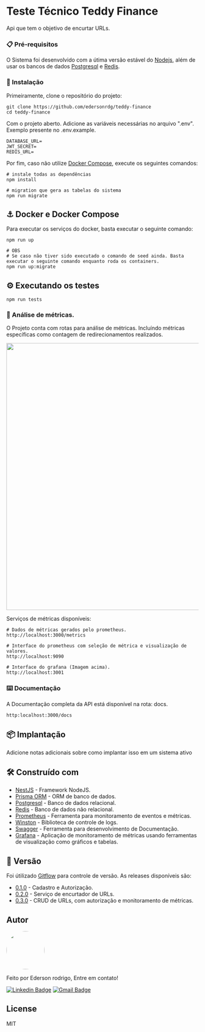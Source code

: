 
# Teste Técnico Teddy Finance

Api que tem o objetivo de encurtar URLs.


### 📋 Pré-requisitos

O Sistema foi desenvolvido com a útima versão estável do [Nodejs](https://nodejs.org/en), além de usar os bancos de dados [Postgresql](https://www.postgresql.org/) e [Redis](https://redis.io/).


### 🔧 Instalação

Primeiramente, clone o repositório do projeto:

```
git clone https://github.com/edersonrdg/teddy-finance
cd teddy-finance
```

Com o projeto aberto. Adicione as variáveis necessárias no arquivo ".env". Exemplo presente no .env.example.
```
DATABASE_URL=
JWT_SECRET=
REDIS_URL=
```

Por fim, caso não utilize [Docker Compose](), execute os seguintes comandos:

```
# instale todas as dependências
npm install

# migration que gera as tabelas do sistema
npm run migrate
```

## ⚓️ Docker e Docker Compose
Para executar os serviços do docker, basta executar o seguinte comando:

```
npm run up

# OBS
# Se caso não tiver sido executado o comando de seed ainda. Basta executar o seguinte comando enquanto roda os containers.
npm run up:migrate
```

## ⚙️ Executando os testes

```
npm run tests
```

### 🔩 Análise de métricas.

O Projeto conta com rotas para análise de métricas. Incluíndo métricas específicas como contagem de redirecionamentos realizados.

<img src="https://i.ibb.co/QpSD1DT/Captura-de-tela-de-2025-01-19-21-52-34.png" width="700" />


Serviços de métricas disponíveis:

```
# Dados de métricas gerados pelo prometheus. 
http://localhost:3000/metrics

# Interface do prometheus com seleção de métrica e visualização de valores.
http://localhost:9090

# Interface do grafana (Imagem acima).
http://localhost:3001

```

### ⌨️ Documentação

A Documentação completa da API está disponível na rota: docs.

```
http:localhost:3000/docs
```

## 📦 Implantação

Adicione notas adicionais sobre como implantar isso em um sistema ativo

## 🛠️ Construído com


- [NestJS](https://nestjs.com/) - Framework NodeJS.
- [Prisma ORM](https://www.prisma.io/?via=start&gad_source=1&gclid=Cj0KCQiA4rK8BhD7ARIsAFe5LXJq5NaiFwOeFc15zjCARMFxaYujLkQSj5UrHEoyGZ4wz_CcmAOcTMUaArW8EALw_wcB) - ORM de banco de dados. 
- [Postgresql](https://www.postgresql.org/) - Banco de dados relacional.
- [Redis](https://redis.io/) - Banco de dados não relacional.
- [Prometheus](https://prometheus.io/) - Ferramenta para monitoramento de eventos e métricas.
- [Winston](https://github.com/winstonjs/winston/tree/2.x) - Biblioteca de controle de logs.
- [Swagger](https://swagger.io/) - Ferramenta para desenvolvimento de Documentação.
- [Grafana](https://grafana.com/) - Aplicação de monitoramento de métricas usando ferramentas de visualização como gráficos e tabelas.

## 📌 Versão

Foi útilizado [Gitflow](https://www.atlassian.com/git/tutorials/comparing-workflows/gitflow-workflow) para controle de versão. As releases disponíveis são:

- [0.1.0](https://github.com/edersonrdg/teddy-finance/tree/release/0.1.0) - Cadastro e Autorização.
- [0.2.0](https://github.com/edersonrdg/teddy-finance/tree/release/0.2.0) - Serviço de encurtador de URLs.
- [0.3.0](https://github.com/edersonrdg/teddy-finance/tree/release/0.3.0) - CRUD de URLs, com autorização e monitoramento de métricas.

## Autor

<a href="https://github.com/edersonrdg">
 <img style="border-radius: 50%;" src="https://avatars.githubusercontent.com/u/60035985?s=460&u=3f67302dcc7cc3e33a51c71ad77fba31d6d2f6e1&v=4" width="100px;" alt=""/>
 <br />
 </a>

Feito por Ederson rodrigo, Entre em contato!

[![Linkedin Badge](https://img.shields.io/badge/-edersonsl-blue?style=flat-square&logo=Linkedin&logoColor=white&link=https://www.linkedin.com/in/edersonsl/)](https://www.linkedin.com/in/edersonsl/)
[![Gmail Badge](https://img.shields.io/badge/-edersonrodrigo31@gmail.com-c14438?style=flat-square&logo=Gmail&logoColor=white&link=mailto:edersonrodrigo31@gmail.com)](mailto:edersonrodrigo31@gmail.com)

## License

MIT
